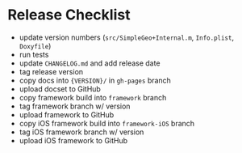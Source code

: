 # Release Checklist

* update version numbers (`src/SimpleGeo+Internal.m`, `Info.plist`, `Doxyfile`)
* run tests
* update `CHANGELOG.md` and add release date
* tag release version
* copy docs into `{VERSION}/` in `gh-pages` branch
* upload docset to GitHub
* copy framework build into `framework` branch
* tag framework branch w/ version
* upload framework to GitHub
* copy iOS framework build into `framework-iOS` branch
* tag iOS framework branch w/ version
* upload iOS framework to GitHub
